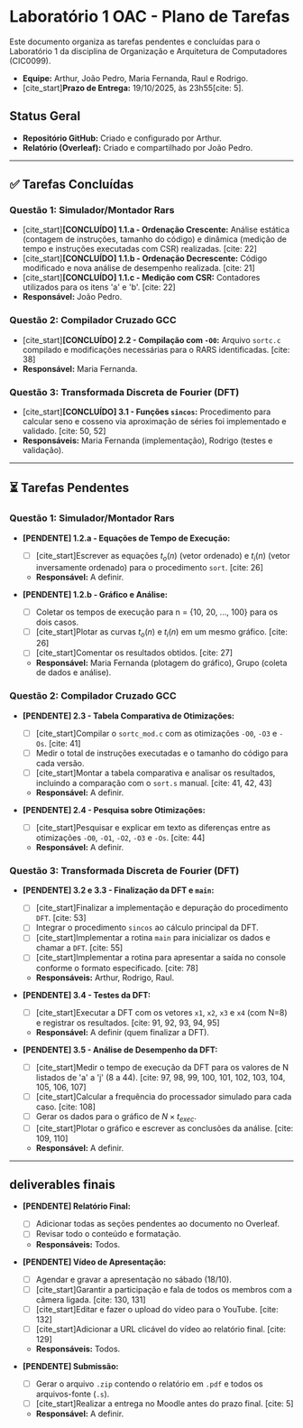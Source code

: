# Laboratório 1 OAC - Plano de Tarefas

Este documento organiza as tarefas pendentes e concluídas para o Laboratório 1 da disciplina de Organização e Arquitetura de Computadores (CIC0099).

- **Equipe:** Arthur, João Pedro, Maria Fernanda, Raul e Rodrigo.
- [cite_start]**Prazo de Entrega:** 19/10/2025, às 23h55[cite: 5].

## Status Geral
- **Repositório GitHub:** Criado e configurado por Arthur.
- **Relatório (Overleaf):** Criado e compartilhado por João Pedro.

---

## ✅ Tarefas Concluídas

### Questão 1: Simulador/Montador Rars
- [cite_start]**[CONCLUÍDO] 1.1.a - Ordenação Crescente:** Análise estática (contagem de instruções, tamanho do código) e dinâmica (medição de tempo e instruções executadas com CSR) realizadas. [cite: 22]
- [cite_start]**[CONCLUÍDO] 1.1.b - Ordenação Decrescente:** Código modificado e nova análise de desempenho realizada. [cite: 21]
- [cite_start]**[CONCLUÍDO] 1.1.c - Medição com CSR:** Contadores utilizados para os itens 'a' e 'b'. [cite: 22]
- **Responsável:** João Pedro.

### Questão 2: Compilador Cruzado GCC
- [cite_start]**[CONCLUÍDO] 2.2 - Compilação com `-O0`:** Arquivo `sortc.c` compilado e modificações necessárias para o RARS identificadas. [cite: 38]
- **Responsável:** Maria Fernanda.

### Questão 3: Transformada Discreta de Fourier (DFT)
- [cite_start]**[CONCLUÍDO] 3.1 - Funções `sincos`:** Procedimento para calcular seno e cosseno via aproximação de séries foi implementado e validado. [cite: 50, 52]
- **Responsáveis:** Maria Fernanda (implementação), Rodrigo (testes e validação).

---

## ⏳ Tarefas Pendentes

### Questão 1: Simulador/Montador Rars
- **[PENDENTE] 1.2.a - Equações de Tempo de Execução:**
  - [ ] [cite_start]Escrever as equações $t_o(n)$ (vetor ordenado) e $t_i(n)$ (vetor inversamente ordenado) para o procedimento `sort`. [cite: 26]
  - **Responsável:** A definir.

- **[PENDENTE] 1.2.b - Gráfico e Análise:**
  - [ ] Coletar os tempos de execução para n = {10, 20, ..., 100} para os dois casos.
  - [ ] [cite_start]Plotar as curvas $t_o(n)$ e $t_i(n)$ em um mesmo gráfico. [cite: 26]
  - [ ] [cite_start]Comentar os resultados obtidos. [cite: 27]
  - **Responsável:** Maria Fernanda (plotagem do gráfico), Grupo (coleta de dados e análise).

### Questão 2: Compilador Cruzado GCC
- **[PENDENTE] 2.3 - Tabela Comparativa de Otimizações:**
  - [ ] [cite_start]Compilar o `sortc_mod.c` com as otimizações `-O0`, `-O3` e `-Os`. [cite: 41]
  - [ ] Medir o total de instruções executadas e o tamanho do código para cada versão.
  - [ ] [cite_start]Montar a tabela comparativa e analisar os resultados, incluindo a comparação com o `sort.s` manual. [cite: 41, 42, 43]
  - **Responsável:** A definir.

- **[PENDENTE] 2.4 - Pesquisa sobre Otimizações:**
  - [ ] [cite_start]Pesquisar e explicar em texto as diferenças entre as otimizações `-O0`, `-O1`, `-O2`, `-O3` e `-Os`. [cite: 44]
  - **Responsável:** A definir.

### Questão 3: Transformada Discreta de Fourier (DFT)
- **[PENDENTE] 3.2 e 3.3 - Finalização da DFT e `main`:**
  - [ ] [cite_start]Finalizar a implementação e depuração do procedimento `DFT`. [cite: 53]
  - [ ] Integrar o procedimento `sincos` ao cálculo principal da DFT.
  - [ ] [cite_start]Implementar a rotina `main` para inicializar os dados e chamar a `DFT`. [cite: 55]
  - [ ] [cite_start]Implementar a rotina para apresentar a saída no console conforme o formato especificado. [cite: 78]
  - **Responsáveis:** Arthur, Rodrigo, Raul.

- **[PENDENTE] 3.4 - Testes da DFT:**
  - [ ] [cite_start]Executar a DFT com os vetores `x1`, `x2`, `x3` e `x4` (com N=8) e registrar os resultados. [cite: 91, 92, 93, 94, 95]
  - **Responsável:** A definir (quem finalizar a DFT).

- **[PENDENTE] 3.5 - Análise de Desempenho da DFT:**
  - [ ] [cite_start]Medir o tempo de execução da DFT para os valores de N listados de 'a' a 'j' (8 a 44). [cite: 97, 98, 99, 100, 101, 102, 103, 104, 105, 106, 107]
  - [ ] [cite_start]Calcular a frequência do processador simulado para cada caso. [cite: 108]
  - [ ] Gerar os dados para o gráfico de $N \times t_{exec}$.
  - [ ] [cite_start]Plotar o gráfico e escrever as conclusões da análise. [cite: 109, 110]
  - **Responsável:** A definir.

---

##  deliverables finais

- **[PENDENTE] Relatório Final:**
  - [ ] Adicionar todas as seções pendentes ao documento no Overleaf.
  - [ ] Revisar todo o conteúdo e formatação.
  - **Responsáveis:** Todos.

- **[PENDENTE] Vídeo de Apresentação:**
  - [ ] Agendar e gravar a apresentação no sábado (18/10).
  - [ ] [cite_start]Garantir a participação e fala de todos os membros com a câmera ligada. [cite: 130, 131]
  - [ ] [cite_start]Editar e fazer o upload do vídeo para o YouTube. [cite: 132]
  - [ ] [cite_start]Adicionar a URL clicável do vídeo ao relatório final. [cite: 129]
  - **Responsáveis:** Todos.

- **[PENDENTE] Submissão:**
  - [ ] Gerar o arquivo `.zip` contendo o relatório em `.pdf` e todos os arquivos-fonte (`.s`).
  - [ ] [cite_start]Realizar a entrega no Moodle antes do prazo final. [cite: 5]
  - **Responsável:** A definir.
